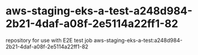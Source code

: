 # aws-staging-eks-a-test-a248d984-2b21-4daf-a08f-2e5114a22ff1-82
repository for use with E2E test job aws-staging-eks-a-test:a248d984-2b21-4daf-a08f-2e5114a22ff1-82
